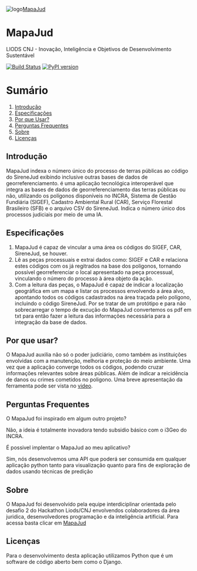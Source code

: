 ![logo](https://user-images.githubusercontent.com/37173966/120087481-d08aab00-c0be-11eb-85af-0202b0f24bd3.jpeg)<a href="http://mapajud.pjexperience.com.br">MapaJud</a>

# MapaJud   
LIODS CNJ - Inovação, Inteligência e Objetivos de Desenvolvimento Sustentável


[![Build Status](https://travis-ci.org/googlemaps/google-maps-services-python.svg?branch=master)](https://travis-ci.org/googlemaps/google-maps-services-python)
[![PyPI version](https://badge.fury.io/py/googlemaps.svg)](https://badge.fury.io/py/googlemaps)


# Sumário
1. [Introdução](#introducao)
2. [Especificações](#especificacoes)
3. [Por que Usar?](#porqueusar)
4. [Perguntas Frequentes](#perguntasfrequentes)
5. [Sobre](#sobre)
6. [Licenças](#licencas)


## Introdução
  MapaJud indexa o número único do processo de terras públicas ao código do SireneJud exibindo inclusive outras bases de dados de georreferenciamento. 
  é uma aplicação tecnológica interoperável que integra as bases de dados de georreferenciamento das terras públicas ou não, utilizando os polígonos disponíveis no INCRA, 
 Sistema de Gestão Fundiária (SIGEF), Cadastro Ambiental Rural (CAR), Serviço Florestal Brasileiro (SFB) e o arquivo CSV do SireneJud. Indica o número único dos processos judiciais por meio de uma IA.
  
## Especificações
1. MapaJud é capaz de vincular a uma área os códigos do SIGEF, CAR, SireneJud, se houver. 
2. Lê as peças processuais e extrai dados como: SIGEF e CAR e relaciona estes códigos com os já regitrados na base dos poligonos, tornando possível georreferenciar o local apresentado na peça processual, vinculando o número do processo à área objeto da ação. 
3. Com a leitura das peças, o MapaJud é capaz de indicar a localização geográfica em um mapa e listar os processos envolvendo a área alvo, apontando todos os códigos cadastrados na área traçada pelo polígono, incluindo o código SireneJud.  Por se tratar de um protótipo e para não sobrecarregar o tempo de excução do MapaJud convertemos os pdf em txt para então fazer a leitura das informações necessária para a integração da base de dados. 

## Por que usar?
O MapaJud auxilia não só o poder judiciário, como também as instituições envolvidas com a manutenção, melhoria e proteção do meio ambiente. Uma vez que a aplicação converge todos os códigos, podendo cruzar informações relevantes sobre áreas públicas. Além de indicar a reicidência de danos ou crimes cometidos no poligono. Uma breve apresentação da ferramenta pode ser vista no <a href="https://www.youtube.com/watch?v=3l81MM-RJDg">video</a>.

## Perguntas Frequentes
O MapaJud foi inspirado em algum outro projeto?

Não, a ideia é totalmente inovadora tendo subsidio básico com o i3Geo do INCRA. 


É possivel implentar o MapaJud ao meu aplicativo?

Sim, nós desenvolvemos uma API que poderá ser consumida em qualquer aplicação python tanto para visualização quanto para fins de exploração de dados usando técnicas de predição 

## Sobre
O MapaJud foi desenvolvido pela equipe interdiciplinar orientada pelo desafio 2 do Hackathon Liods/CNJ envolvendos colaboradores da área juridica, desenvolvedores programação e da inteligência artificial.  Para acessa basta clicar em <a href="http://mapajud.pjexperience.com.br">MapaJud</a>

## Licenças
Para o desenvolvimento desta aplicação utilizamos Python que é um software de código aberto bem como o Django.



